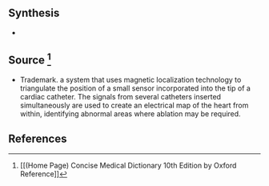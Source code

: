 ## Synthesis
- 
## Source [^1]
- Trademark. a system that uses magnetic localization technology to triangulate the position of a small sensor incorporated into the tip of a cardiac catheter. The signals from several catheters inserted simultaneously are used to create an electrical map of the heart from within, identifying abnormal areas where ablation may be required.
## References

[^1]: [[(Home Page) Concise Medical Dictionary 10th Edition by Oxford Reference]]